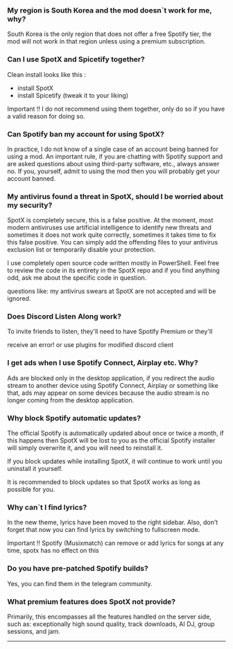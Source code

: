 ### My region is South Korea and the mod doesn`t work for me, why?

South Korea is the only region that does not offer a free Spotify tier, the mod will not work in that region unless using a premium subscription.

### Can I use SpotX and Spicetify together?

Clean install looks like this :

- install SpotX
- install Spicetify (tweak it to your liking)


Important ‼️
I do not recommend using them together, only do so if you have a valid reason for doing so.

### Can Spotify ban my account for using SpotX?

In practice, I do not know of a single case of an account being banned for using a mod. An important rule, if you are chatting with Spotify support and are asked questions about using third-party software, etc., always answer no. If you, yourself, admit to using the mod then you will probably get your account banned.

### My antivirus found a threat in SpotX, should I be worried about my security?

SpotX is completely secure, this is a false positive. At the moment, most modern antiviruses use artificial intelligence to identify new threats and sometimes it does not work quite correctly, sometimes it takes time to fix this false positive. You can simply add the offending files to your antivirus exclusion list or temporarily disable your protection.

I use completely open source code written mostly in PowerShell. Feel free to review the code in its entirety in the SpotX repo and if you find anything odd, ask me about the specific code in question.

questions like: my antivirus swears at SpotX are not accepted and will be ignored.

### Does Discord Listen Along work?
To invite friends to listen, they'll need to have Spotify Premium or they'll

receive an error!
or use plugins for modified discord client

### I get ads when I use Spotify Connect, Airplay etc. Why?

Ads are blocked only in the desktop application, if you redirect the audio stream to another device using Spotify Connect, Airplay or something like that, ads may appear on some devices because the audio stream is no longer coming from the desktop application.

### Why block Spotify automatic updates?

The official Spotify is automatically updated about once or twice a month, if this happens then SpotX will be lost to you as the official Spotify installer will simply overwrite it, and you will need to reinstall it.

If you block updates while installing SpotX, it will continue to work until you uninstall it yourself.

It is recommended to block updates so that SpotX works as long as possible for you.

### Why can`t I find lyrics?

In the new theme, lyrics have been moved to the right sidebar. Also, don't forget that now you can find lyrics by switching to fullscreen mode.

Important ‼️
Spotify (Musixmatch) can remove or add lyrics for songs at any time, spotx has no effect on this

### Do you have pre-patched Spotify builds?

Yes, you can find them in the telegram community.

### What premium features does SpotX not provide?

Primarily, this encompasses all the features handled on the server side, such as: exceptionally high sound quality, track downloads, AI DJ, group sessions, and jam.

_________________________________________________________________________
